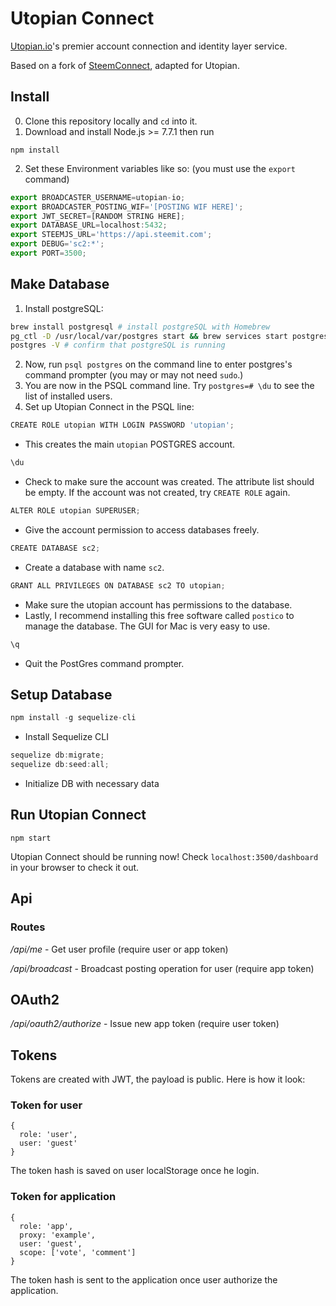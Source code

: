 # Utopian Connect

[Utopian.io](https://utopian.io)'s premier account connection and identity layer service.

Based on a fork of [SteemConnect](https://github.com/steemit/steemconnect), adapted for Utopian.

## Install

0. Clone this repository locally and `cd` into it.
1. Download and install Node.js >= 7.7.1 then run
``` 
npm install
```

2.  Set these Environment variables like so: (you must use the `export` command)
```js
export BROADCASTER_USERNAME=utopian-io;
export BROADCASTER_POSTING_WIF='[POSTING WIF HERE]';
export JWT_SECRET=[RANDOM STRING HERE];
export DATABASE_URL=localhost:5432;
export STEEMJS_URL='https://api.steemit.com';
export DEBUG='sc2:*';
export PORT=3500;
```

## Make Database
1. Install postgreSQL: 
```sh
brew install postgresql # install postgreSQL with Homebrew
pg_ctl -D /usr/local/var/postgres start && brew services start postgresql # start postgreSQL
postgres -V # confirm that postgreSQL is running
```

2. Now, run `psql postgres` on the command line to enter postgres's command prompter (you may or may not need `sudo`.)
3. You are now in the PSQL command line. Try `postgres=# \du` to see the list of installed users.
4. Set up Utopian Connect in the PSQL line:
```js
CREATE ROLE utopian WITH LOGIN PASSWORD 'utopian';
```
- This creates the main `utopian` POSTGRES account.
```js
\du
```
- Check to make sure the account was created. The attribute list should be empty. If the account was not created, try `CREATE ROLE` again.
```js
ALTER ROLE utopian SUPERUSER;
```
- Give the account permission to access databases freely.
```js
CREATE DATABASE sc2;
```
- Create a database with name `sc2`.
```js
GRANT ALL PRIVILEGES ON DATABASE sc2 TO utopian;
```
- Make sure the utopian account has permissions to the database.
- Lastly, I recommend installing this free software called `postico` to manage the database. The GUI for Mac is very easy to use.
```js
\q
```
- Quit the PostGres command prompter.

## Setup Database
```js
npm install -g sequelize-cli
```
- Install Sequelize CLI
```js
sequelize db:migrate;
sequelize db:seed:all;
```
- Initialize DB with necessary data

## Run Utopian Connect
```
npm start
```

Utopian Connect should be running now! Check `localhost:3500/dashboard` in your browser to check it out.

## Api

### Routes

*/api/me* - Get user profile (require user or app token)

*/api/broadcast* - Broadcast posting operation for user (require app token)

## OAuth2
*/api/oauth2/authorize* - Issue new app token (require user token)

## Tokens
Tokens are created with JWT, the payload is public. Here is how it look:

### Token for user
```
{
  role: 'user',
  user: 'guest'
}
```
The token hash is saved on user localStorage once he login.

### Token for application
```
{
  role: 'app',
  proxy: 'example',
  user: 'guest',
  scope: ['vote', 'comment']
}
```

The token hash is sent to the application once user authorize the application.
